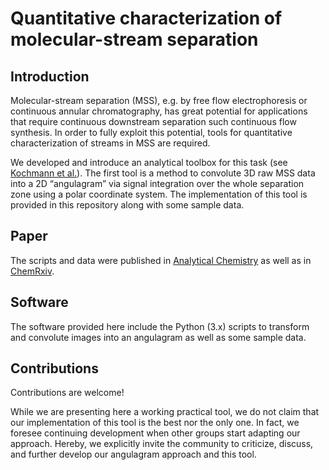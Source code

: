 # Quantitative characterization of molecular-stream separation



## Introduction

Molecular-stream separation (MSS), e.g. by free flow electrophoresis or continuous annular chromatography, has great potential for applications that require continuous downstream separation such continuous flow synthesis. In order to fully exploit this potential, tools for quantitative characterization of streams in MSS are required. 

We developed and introduce an analytical toolbox for this task (see [Kochmann et al.](https://pubs.acs.org/doi/10.1021/acs.analchem.8b02186)). The first tool is a method to convolute 3D raw MSS data into a 2D “angulagram” via signal integration over the whole separation zone using a polar coordinate system. The implementation of this tool is provided in this repository along with some sample data.

## Paper

The scripts and data were published in [Analytical Chemistry](https://pubs.acs.org/doi/10.1021/acs.analchem.8b02186) as well as in [ChemRxiv](https://chemrxiv.org/articles/Quantitative_Characterization_of_Molecular-Stream_Separation/6279296).

## Software

The software provided here include the Python (3.x) scripts to transform and convolute images into an angulagram as well as some sample data.

## Contributions

Contributions are welcome!

While we are presenting here a working practical tool, we do not claim that our implementation of this tool is the best nor the only one. In fact, we foresee continuing development when other groups start adapting our approach.  Hereby, we explicitly invite the community to criticize, discuss, and further develop our angulagram approach and this tool.
